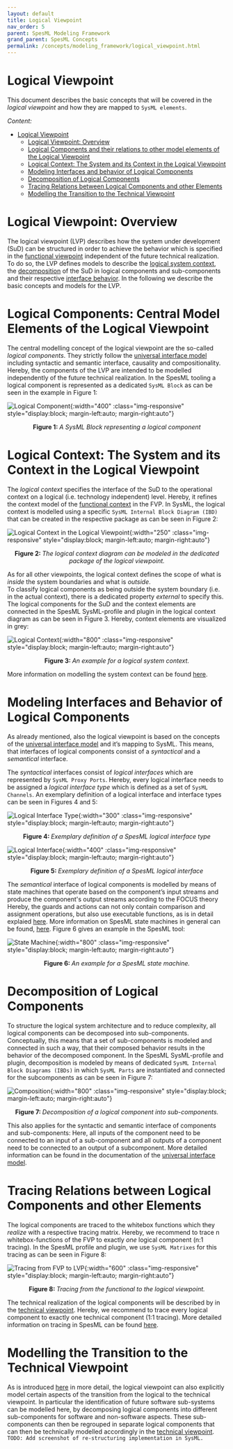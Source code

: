 ```yaml
---
layout: default
title: Logical Viewpoint
nav_order: 5
parent: SpesML Modeling Framework
grand_parent: SpesML Concepts
permalink: /concepts/modeling_framework/logical_viewpoint.html
---
```


# Logical Viewpoint

This document describes the basic concepts that will be covered in the _logical viewpoint_ and how they are mapped to `SysML elements`.

*Content:*
- [Logical Viewpoint](#logical-viewpoint)
  - [Logical Viewpoint: Overview](#logical-viewpoint-overview)
  - [Logical Components and their relations to other model elements of the Logical Viewpoint](#logical-components-central-model-elements-of-the-logical-viewpoint)
  - [Logical Context: The System and its Context in the Logical Viewpoint](#logical-context-the-system-and-its-context-in-the-logical-viewpoint)
  - [Modeling Interfaces and behavior of Logical Components](#modeling-interfaces-and-behavior-of-logical-components)
  - [Decomposition of Logical Components](#decomposition-of-logical-components)
  - [Tracing Relations between Logical Components and other Elements](#tracing-relations-between-logical-components-and-other-elements)
  - [Modelling the Transition to the Technical Viewpoint](#modelling-the-transition-to-the-technical-viewpoint)

# Logical Viewpoint: Overview
The logical viewpoint (LVP) describes how the system under development (SuD) can be structured in order to achieve the behavior which is specified in the [functional viewpoint](https://spesml.github.io/concepts/modeling_framework/functional_viewpoint.html) independent of the future technical realization. 
To do so, the LVP defines models to describe the [logical system context](#logical-context-the-system-and-its-context-in-the-logical-viewpoint), the [decomposition](#decomposition-of-logical-components) of the SuD in logical components and sub-components and their respective [interface behavior](#modeling-interfaces-and-behavior-of-logical-components). 
In the following we describe the basic concepts and models for the LVP.

# Logical Components: Central Model Elements of the Logical Viewpoint
The central modelling concept of the logical viewpoint are the so-called _logical components_. 
They strictly follow the [universal interface model](https://spesml.github.io/concepts/modeling_framework/uim.html) including syntactic and semantic interface, causality and compositionality. 
Hereby, the components of the LVP are intended to be modelled independently of the future technical realization.
In the SpesML tooling a logical component is represented as a dedicated `SysML Block` as can be seen in the example in Figure 1:

![Logical Component](/images/logical_viewpoint/logical-component.png){:width="400" :class="img-responsive" style="display:block; margin-left:auto; margin-right:auto"}
<div align="center"><b>Figure 1: </b><em>A SysML Block representing a logical component</em></div>

# Logical Context: The System and its Context in the Logical Viewpoint
The _logical context_ specifies the interface of the SuD to the operational context on a logical (i.e. technology independent) level. 
Hereby, it refines the context model of the [functional context](https://spesml.github.io/concepts/modeling_framework/functional_viewpoint.html#functional-context-the-system-and-its-context-in-the-functional-viewpoint) in the FVP. 
In SysML, the logical context is modelled using a specific `SysML Internal Block Diagram (IBD)` that can be created in the respective package as can be seen in Figure 2:

![Logical Context in the Logical Viewpoint](/images/logical_viewpoint/logical-context_creation.png){:width="250" :class="img-responsive" style="display:block; margin-left:auto; margin-right:auto"}
<div align="center"><b>Figure 2: </b><em>The logical context diagram can be modeled in the dedicated package of the logical viewpoint.</em></div>

As for all other viewpoints, the logical context defines the scope of what is _inside_ the system boundaries and what is _outside_.  
To classify logical components as being outside the system boundary (i.e. in the actual context), there is a dedicated property _external_ to specify this. 
The logical components for the SuD and the context elements are connected in the SpesML SysML-profile and plugin in the logical context diagram as can be seen in Figure 3. 
Hereby, context elements are visualized in grey:

![Logical Context](/images/logical_viewpoint/logical-context.png){:width="800" :class="img-responsive" style="display:block; margin-left:auto; margin-right:auto"}
<div align="center"><b>Figure 3: </b><em>An example for a logical system context.</em></div>

More information on modelling the system context can be found [here](https://spesml.github.io/concepts/modeling_framework/context.html).

# Modeling Interfaces and Behavior of Logical Components
As already mentioned, also the logical viewpoint is based on the concepts of the [universal interface model](https://spesml.github.io/concepts/modeling_framework/uim.html) and it’s mapping to SysML. 
This means, that interfaces of logical components consist of a _syntactical_ and a _semantical_ interface.

The _syntactical_ interfaces consist of _logical interfaces_ which are represented by `SysML Proxy Ports`. 
Hereby, every logical interface needs to be assigned a _logical interface type_ which is defined as a set of `SysML Channels`. 
An exemplary definition of a logical interface and interface types can be seen in Figures 4 and 5:


![Logical Interface Type](/images/logical_viewpoint/logical-intreface-type.png){:width="300" :class="img-responsive" style="display:block; margin-left:auto; margin-right:auto"}
<div align="center"><b>Figure 4: </b><em>Exemplary definition of a SpesML logical interface type</em></div>

![Logical Interface](/images/logical_viewpoint/logical-intreface.png){:width="400" :class="img-responsive" style="display:block; margin-left:auto; margin-right:auto"}
<div align="center"><b>Figure 5: </b><em>Exemplary definition of a SpesML logical interface</em></div>

The _semantical_ interface of logical components is modelled by means of state machines that operate based on the component’s input streams and produce the component's output streams according to the FOCUS theory
Hereby, the guards and actions can not only contain comparison and assignment operations, but also use executable functions, as is in detail explaied [here](https://spesml.github.io/concepts/modeling_framework/executable_functions.html).
More information on SpesML state machines in general can be found, [here](https://spesml.github.io/concepts/modeling_framework/state_machines.html). 
Figure 6 gives an example in the SpesML tool:

![State Machine](/images/logical_viewpoint/state-machine.png){:width="800" :class="img-responsive" style="display:block; margin-left:auto; margin-right:auto"}
<div align="center"><b>Figure 6: </b><em>An example for a SpesML state machine.</em></div>

# Decomposition of Logical Components
To structure the logical system architecture and to reduce complexity, all logical components can be decomposed into sub-components. 
Conceptually, this means that a set of sub-components is modeled and connected in such a way, that their composed behavior results in the behavior of the decomposed component. 
In the SpesML SysML-profile and plugin, decomposition is modeled by means of dedicated `SysML Internal Block Diagrams (IBDs)` in which `SysML Parts` are instantiated and connected for the subcomponents as can be seen in Figure 7:

![Composition](/images/logical_viewpoint/decomposition.png){:width="800" :class="img-responsive" style="display:block; margin-left:auto; margin-right:auto"}
<div align="center"><b>Figure 7: </b><em>Decomposition of a logical component into sub-components.</em></div>

This also applies for the syntactic and semantic interface of components and sub-components: 
Here, all inputs of the component need to be connected to an input of a sub-component and all outputs of a component need to be connected to an output of a subcomponent. 
More detailed information can be found in the documentation of the [universal interface model](https://spesml.github.io/concepts/modeling_framework/uim.html).

# Tracing Relations between Logical Components and other Elements
The logical components are traced to the whitebox functions which they _realize_ with a respective tracing matrix. 
Hereby, we recommend to trace n whitebox-functions of the FVP to exactly _one_ logical component (n:1 tracing).
In the SpesML profile and plugin, we use `SysML Matrixes` for this tracing as can be seen in Figure 8:

![Tracing from FVP to LVP](/images/logical_viewpoint/tracing_fvp-lvp.png){:width="600" :class="img-responsive" style="display:block; margin-left:auto; margin-right:auto"}
<div align="center"><b>Figure 8: </b><em>Tracing from the functional to the logical viewpoint.</em></div>

The technical realization of the logical components will be described by in the [technical viewpoint](https://spesml.github.io/concepts/modeling_framework/technical_viewpoint.html). 
Hereby, we recommend to trace every logical component to exactly one technical component (1:1 tracing).
More detailed information on tracing in SpesML can be found [here](https://spesml.github.io/concepts/modeling_framework/tracing.html).

# Modelling the Transition to the Technical Viewpoint
As is introduced [here](https://spesml.github.io/concepts/modeling_framework/tracing.html#definition-of-software-components-in-the-logical-architecture) in more detail, the logical viewpoint can also explicitly model certain aspects of the transition from the logical to the technical viewpoint. 
In particular the identification of future software sub-systems can be modelled here, by decomposing logical components into different sub-components for software and non-software aspects. 
These sub-components can then be regrouped in separate logical components that can then be technically modelled accordingly in the [technical viewpoint](https://spesml.github.io/concepts/modeling_framework/technical_viewpoint.html).
`TODO: Add screenshot of re-structuring implementation in SysML.`
